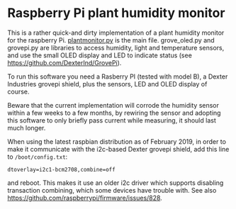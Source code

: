 # Raspberry Pi plant humidity monitor

This is a rather quick-and dirty implementation of a plant humidity monitor for the raspberry Pi.
[plantmonitor.py](plantmonitor.py) is  the main file. grove_oled.py and grovepi.py
are libraries to access humidity, light and temperature sensors, and use
the small OLED display and LED to indicate status (see <https://github.com/DexterInd/GrovePi>).

To run this software you need a Rasberry PI (tested with model B), a Dexter Industries grovepi shield,
plus the sensors, LED and OLED display of course. 

Beware that the current implementation will corrode the humidity sensor within a few weeks to a few months,
by rewiring the sensor and adopting this software to only briefly pass current while measuring,
it should last much longer.

When using the latest raspbian distribution as of February 2019, in order to make it communicate with the i2c-based Dexter grovepi shield, add this line to `/boot/config.txt`:
```
dtoverlay=i2c1-bcm2708,combine=off
```
and reboot. This makes it use an older i2c driver which supports disabling transaction combining, which some devices have trouble with. See also <https://github.com/raspberrypi/firmware/issues/828>.

